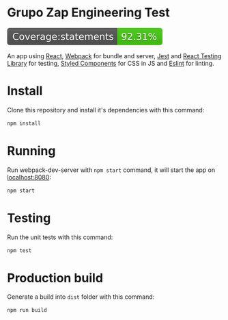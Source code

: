 Grupo Zap Engineering Test
====================
![Coverage badge](badges/badge-statements.svg "Coverage")

An app using [React](https://pt-br.reactjs.org/), [Webpack](https://webpack.js.org/) for bundle and server, [Jest](https://jestjs.io/) and [React Testing Library](https://testing-library.com/docs/react-testing-library/intro) for testing, [Styled Components](https://www.styled-components.com/) for CSS in JS and [Eslint](https://eslint.org/) for linting.

# Install
Clone this repository and install it's dependencies with this command:
``` sh
npm install
```

# Running
Run webpack-dev-server with `npm start` command, it will start the app on [localhost:8080](http://localhost:8080):

``` sh
npm start
```

# Testing
Run the unit tests with this command:

``` sh
npm test
```

# Production build
Generate a build into `dist` folder with this command:
```
npm run build
```
